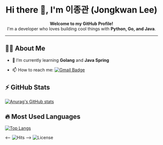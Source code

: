 <h1 align="center">Hi there 👋, I'm 이종관 (Jongkwan Lee)</h1>
<p align="center">
  <b>Welcome to my GitHub Profile!</b><br/>
  I'm a developer who loves building cool things with <strong>Python, Go, and Java</strong>.
</p>

---

## 🧑‍💻 About Me
- 🌱 I’m currently learning **Golang** and **Java Spring**
<!-- 
- 🔭 I’m currently working on [JongkwanL/JongkwanL](https://github.com/JongkwanL/JongkwanL)
- 👯 I’m looking to collaborate on ...
- 🤔 I’m looking for help with ...
- 💬 Ask me about ...
-->
- 📫 How to reach me: [![Gmail Badge](https://img.shields.io/badge/Gmail-d14836?style=flat-square&logo=Gmail&logoColor=white)](mailto:bellpipe94@gmail.com)
<!-- - 😄 Pronouns: He/Him -->

## ⚡ GitHub Stats
[![Anurag's GitHub stats](https://github-readme-stats.vercel.app/api?username=JongkwanL&show_icons=true&theme=radical)](https://github.com/anuraghazra/github-readme-stats)

## 🔥 Most Used Languages
[![Top Langs](https://github-readme-stats.vercel.app/api/top-langs/?username=JongkwanL&layout=compact&theme=radical)](https://github.com/anuraghazra/github-readme-stats)


<-- ![Hits](https://hits.seeyoufarm.com/api/count/incr/badge.svg?url=https://github.com/JongkwanL&count_bg=%2379C83D&title_bg=%23555555&icon=&icon_color=%23E7E7E7&title=hits&edge_flat=false) -->
![License](https://img.shields.io/github/license/JongkwanL/JongkwanL?style=flat-square)
